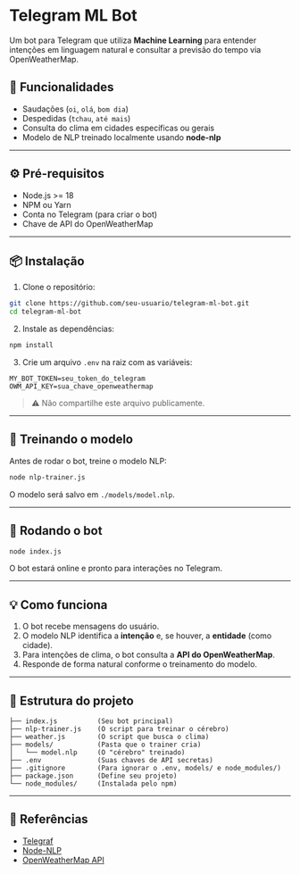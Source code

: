 # Telegram ML Bot

Um bot para Telegram que utiliza **Machine Learning** para entender intenções em linguagem natural e consultar a previsão do tempo via OpenWeatherMap.

## 🧩 Funcionalidades

* Saudações (`oi`, `olá`, `bom dia`)
* Despedidas (`tchau`, `até mais`)
* Consulta do clima em cidades específicas ou gerais
* Modelo de NLP treinado localmente usando **node-nlp**

---

## ⚙️ Pré-requisitos

* Node.js >= 18
* NPM ou Yarn
* Conta no Telegram (para criar o bot)
* Chave de API do OpenWeatherMap

---

## 📦 Instalação

1. Clone o repositório:

```bash
git clone https://github.com/seu-usuario/telegram-ml-bot.git
cd telegram-ml-bot
```

2. Instale as dependências:

```bash
npm install
```

3. Crie um arquivo `.env` na raiz com as variáveis:

```env
MY_BOT_TOKEN=seu_token_do_telegram
OWM_API_KEY=sua_chave_openweathermap
```

> ⚠️ Não compartilhe este arquivo publicamente.

---

## 🚀 Treinando o modelo

Antes de rodar o bot, treine o modelo NLP:

```bash
node nlp-trainer.js
```

O modelo será salvo em `./models/model.nlp`.

---

## 🤖 Rodando o bot

```bash
node index.js
```

O bot estará online e pronto para interações no Telegram.

---

## 💡 Como funciona

1. O bot recebe mensagens do usuário.
2. O modelo NLP identifica a **intenção** e, se houver, a **entidade** (como cidade).
3. Para intenções de clima, o bot consulta a **API do OpenWeatherMap**.
4. Responde de forma natural conforme o treinamento do modelo.

---

## 📌 Estrutura do projeto

```
├── index.js          (Seu bot principal)
├── nlp-trainer.js    (O script para treinar o cérebro)
├── weather.js        (O script que busca o clima)
├── models/           (Pasta que o trainer cria)
│   └── model.nlp     (O "cérebro" treinado)
├── .env              (Suas chaves de API secretas)
├── .gitignore        (Para ignorar o .env, models/ e node_modules/)
├── package.json      (Define seu projeto)
└── node_modules/     (Instalada pelo npm)       
```

---

## 🔗 Referências

* [Telegraf](https://telegraf.js.org/)
* [Node-NLP](https://github.com/axa-group/nlp.js)
* [OpenWeatherMap API](https://openweathermap.org/api)
